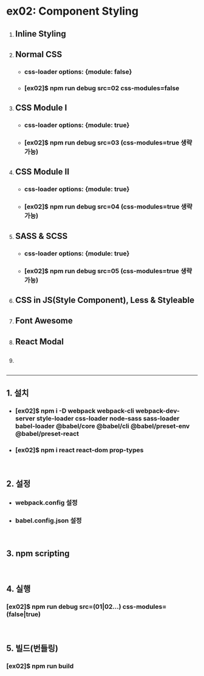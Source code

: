 # ex02: Component Styling
1. ## Inline Styling
2. ## Normal CSS
   * ### css-loader options: {module: false}
   * ### [ex02]$ npm run debug src=02 css-modules=false
3. ## CSS Module I
   * ### css-loader options: {module: true}
   * ### [ex02]$ npm run debug src=03 (css-modules=true 생략 가능)
4. ## CSS Module II
   * ### css-loader options: {module: true}
   * ### [ex02]$ npm run debug src=04 (css-modules=true 생략 가능)
5. ## SASS & SCSS
   * ### css-loader options: {module: true}
   * ### [ex02]$ npm run debug src=05 (css-modules=true 생략 가능)
6. ## CSS in JS(Style Component), Less & Styleable 
7. ## Font Awesome
8. ## React Modal
9. ## 
---
##  1. 설치
* ### [ex02]$ npm i -D webpack webpack-cli webpack-dev-server style-loader css-loader node-sass sass-loader babel-loader @babel/core @babel/cli @babel/preset-env @babel/preset-react
* ### [ex02]$ npm i react react-dom prop-types
&nbsp;
##  2. 설정
  * ###  webpack.config 설정
  * ###  babel.config.json 설정
&nbsp;
##  3. npm scripting
&nbsp;
##  4. 실행
### [ex02]$ npm run debug src=(01|02...) css-modules=(false|true)
&nbsp;
##  5. 빌드(번들링)
### [ex02]$ npm run build

